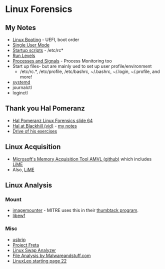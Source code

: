 # Linux Forensics

## My Notes

- [Linux Booting](LinuxBooting.md) - UEFI, boot order
- [Single User Mode](singleusermode.md)
- [Startup scripts](startupScripts.md) - /etc/rc*
- [Run Levels](runLevels.md)
- [Processes and Signals](PandS.md) - Process Monitoring too
- Start up files- but are mainly ued to set up user profile/environment
  - /etc/rc.*, /etc/profile, /etc/bashrc, ~/.bashrc, ~/.login, ~/.profile, and more!
- [systemd](systemd_ddive.md)
- journalctl
- loginctl


## Thank you Hal Pomeranz

- [Hal Pomeranz Linux Forensics slide 64](https://archive.org/details/HalLinuxForensics/page/n1/mode/2up)
- [Hal at Blackhill (vid)](https://www.blackhillsinfosec.com/webcast-linux-forensics-magical-mystery-tour-with-hal-pomeranz/) - [my notes](Hal_MagicalMysteryTour.md)
- [Drive of his exercises](https://drive.google.com/drive/folders/1mb5Qf8PEuf03RJNR0Bs1KSQfiL8zanBR)


 ## Linux Acquisition

 - [Microsoft's Memory Acquisition Tool AMVL (github)](https://github.com/microsoft/avml) which includes [LiME](https://code.google.com/p/lime-forensics)
 - Also, [LiME](https://github.com/504ensicsLabs/LiME)

 ## Linux Analysis

### Mount

- [imagemounter](https://github.com/ralphje/imagemounter) - MITRE uses this in their [thumbtack program](https://github.com/mitre/thumbtack).
- [libewf](https://github.com/libyal/libewf)

### Misc
- [usbrip](https://www.youtube.com/watch?v=DP4ScSp_2yE)
- [Project Freta](https://docs.microsoft.com/en-us/security/research/project-freta/)
- [Linux Swap Analyzer](https://github.com/sevagas/swap_digger)
- [File Analysis by Malwareandstuff.com](https://malwareandstuff.com/linux-windows-internals-process-structures/?utm_source=rss&utm_medium=rss&utm_campaign=linux-windows-internals-process-structures)
- [LinuxLeo starting page 22](https://linuxleo.com/Docs/LinuxLeo_4.93.pdf)

